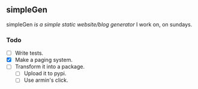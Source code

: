 

## simpleGen

simpleGen *is a simple static website/blog generator* I work on, on sundays.

### Todo

- [ ] Write tests.
- [X] Make a paging system.
- [ ] Transform it into a package.
  - [ ] Upload it to pypi.
  - [ ] Use armin's click.

